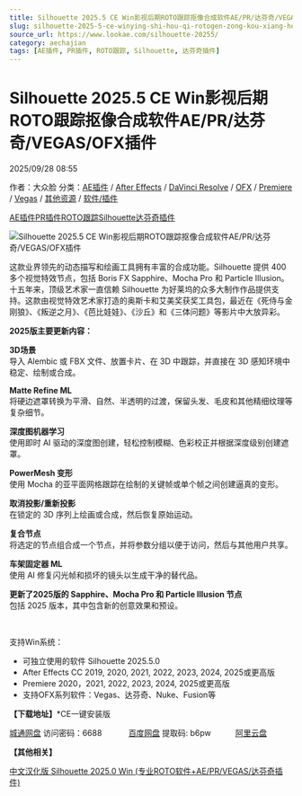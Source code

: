 ```yaml
---
title: Silhouette 2025.5 CE Win影视后期ROTO跟踪抠像合成软件AE/PR/达芬奇/VEGAS/OFX插件
slug: silhouette-2025-5-ce-winying-shi-hou-qi-rotogen-zong-kou-xiang-he-cheng-ruan-jian-ae-pr-da-fen-qi-vegas-ofxcha-jian
source_url: https://www.lookae.com/silhouette-20255/
category: aechajian
tags: [AE插件, PR插件, ROTO跟踪, Silhouette, 达芬奇插件]
---
```

# Silhouette 2025.5 CE Win影视后期ROTO跟踪抠像合成软件AE/PR/达芬奇/VEGAS/OFX插件

2025/09/28 08:55

作者：大众脸
分类：[AE插件](https://www.lookae.com/after-effects/aechajian/) / [After Effects](https://www.lookae.com/after-effects/) / [DaVinci Resolve](https://www.lookae.com/qitarjcj/resolvezy/) / [OFX](https://www.lookae.com/qitarjcj/ofxzy/) / [Premiere](https://www.lookae.com/qitarjcj/premierezy/) / [Vegas](https://www.lookae.com/qitarjcj/vegaszy/) / [其他资源](https://www.lookae.com/qitarjcj/otherzy/) / [软件/插件](https://www.lookae.com/qitarjcj/)

[AE插件](https://www.lookae.com/tag/ae%e6%8f%92%e4%bb%b6/)[PR插件](https://www.lookae.com/tag/pr%e6%8f%92%e4%bb%b6/)[ROTO跟踪](https://www.lookae.com/tag/roto%e8%b7%9f%e8%b8%aa/)[Silhouette](https://www.lookae.com/tag/silhouette/)[达芬奇插件](https://www.lookae.com/tag/%e8%be%be%e8%8a%ac%e5%a5%87%e6%8f%92%e4%bb%b6/)

![Silhouette 2025.5 CE Win影视后期ROTO跟踪抠像合成软件AE/PR/达芬奇/VEGAS/OFX插件](https://www.lookae.com/wp-content/uploads/2025/06/Silhouette-2025.jpg "Silhouette 2025.5 CE Win影视后期ROTO跟踪抠像合成软件AE/PR/达芬奇/VEGAS/OFX插件-LookAE.com")

这款业界领先的动态描写和绘画工具拥有丰富的合成功能。Silhouette 提供 400 多个视觉特效节点，包括 Boris FX Sapphire、Mocha Pro 和 Particle Illusion。十五年来，顶级艺术家一直信赖 Silhouette 为好莱坞的众多大制作作品提供支持。这款由视觉特效艺术家打造的奥斯卡和艾美奖获奖工具包，最近在《死侍与金刚狼》、《叛逆之月》、《芭比娃娃》、《沙丘》和《三体问题》等影片中大放异彩。

**2025版主要更新内容：**

**3D场景**  
导入 Alembic 或 FBX 文件、放置卡片、在 3D 中跟踪，并直接在 3D 感知环境中稳定、绘制或合成。

**Matte Refine ML**  
将硬边遮罩转换为平滑、自然、半透明的过渡，保留头发、毛皮和其他精细纹理等复杂细节。

**深度图机器学习**  
使用即时 AI 驱动的深度图创建，轻松控制模糊、色彩校正并根据深度级别创建遮罩。

**PowerMesh 变形**  
使用 Mocha 的亚平面网格跟踪在绘制的关键帧或单个帧之间创建逼真的变形。

**取消投影/重新投影**  
在锁定的 3D 序列上绘画或合成，然后恢复原始运动。

**复合节点**  
将选定的节点组合成一个节点，并将参数分组以便于访问，然后与其他用户共享。

**车架固定器 ML**  
使用 AI 修复闪光帧和损坏的镜头以生成干净的替代品。

**更新了2025版的 Sapphire、Mocha Pro 和 Particle Illusion 节点**  
包括 2025 版本，其中包含新的创意效果和预设。

[﻿﻿﻿](http://cloud.video.taobao.com/play/u/null/p/1/e/6/t/1/521612748646.mp4)

支持Win系统：

* 可独立使用的软件 Silhouette 2025.5.0
* After Effects CC 2019, 2020, 2021, 2022, 2023, 2024, 2025或更高版
* Premiere 2020，2021, 2022, 2023, 2024, 2025或更高版
* 支持OFX系列软件：Vegas、达芬奇、Nuke、Fusion等

**【下载地址】**\*CE一键安装版

[城通网盘](https://url70.ctfile.com/f/2827370-8441767255-eb515c?p=4431) 访问密码：6688            [百度网盘](https://pan.baidu.com/s/1DgHEz03ycsqsq2TZdjRmtg?pwd=b6pw) 提取码: b6pw           [阿里云盘](https://www.alipan.com/s/nQhNk4v9ZxX)

**【其他相关】**

[中文汉化](https://www.lookae.com/silhouette-ch/)[版 Silhouette 2025.0 Win (专业ROTO软件+AE/PR/VEGAS/达芬奇插件)](https://www.lookae.com/silhouette-ch/)
